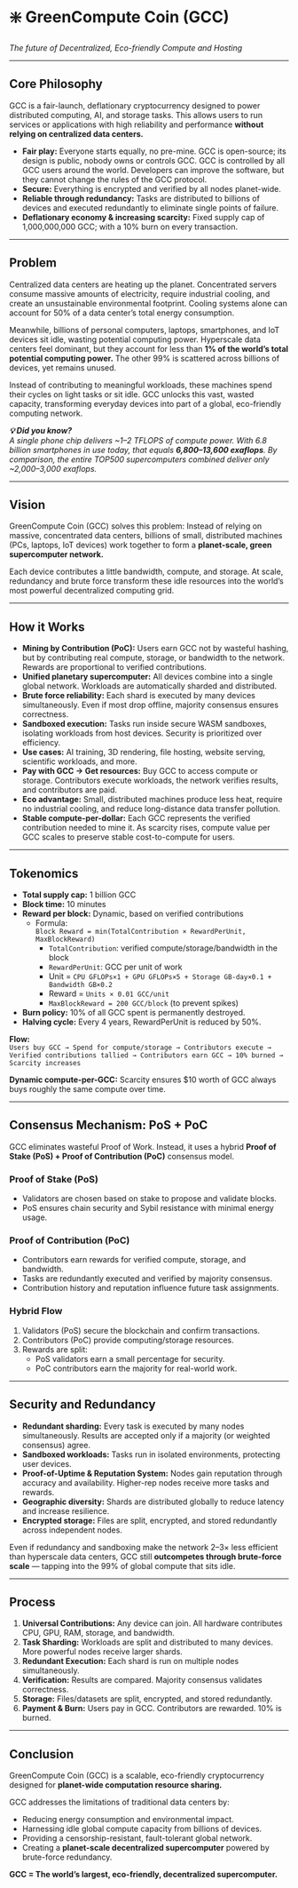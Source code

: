 # ❇️ GreenCompute Coin (GCC)  
*The future of Decentralized, Eco-friendly Compute and Hosting*  

---

## Core Philosophy  
GCC is a fair-launch, deflationary cryptocurrency designed to power distributed computing, AI, and storage tasks. This allows users to run services or applications with high reliability and performance **without relying on centralized data centers.**  

- **Fair play:** Everyone starts equally, no pre-mine. GCC is open-source; its design is public, nobody owns or controls GCC. GCC is controlled by all GCC users around the world. Developers can improve the software, but they cannot change the rules of the GCC protocol.  
- **Secure:** Everything is encrypted and verified by all nodes planet-wide.  
- **Reliable through redundancy:** Tasks are distributed to billions of devices and executed redundantly to eliminate single points of failure.  
- **Deflationary economy & increasing scarcity:** Fixed supply cap of 1,000,000,000 GCC; with a 10% burn on every transaction.  

---

## Problem  
Centralized data centers are heating up the planet. Concentrated servers consume massive amounts of electricity, require industrial cooling, and create an unsustainable environmental footprint. Cooling systems alone can account for 50% of a data center’s total energy consumption.  

Meanwhile, billions of personal computers, laptops, smartphones, and IoT devices sit idle, wasting potential computing power. Hyperscale data centers feel dominant, but they account for less than **1% of the world’s total potential computing power.** The other 99% is scattered across billions of devices, yet remains unused.  

Instead of contributing to meaningful workloads, these machines spend their cycles on light tasks or sit idle. GCC unlocks this vast, wasted capacity, transforming everyday devices into part of a global, eco-friendly computing network.  

**_💡 Did you know?_**  
*A single phone chip delivers ~1–2 TFLOPS of compute power. With 6.8 billion smartphones in use today, that equals **6,800–13,600 exaflops**. By comparison, the entire TOP500 supercomputers combined deliver only ~2,000–3,000 exaflops.*  

---

## Vision  
GreenCompute Coin (GCC) solves this problem: Instead of relying on massive, concentrated data centers, billions of small, distributed machines (PCs, laptops, IoT devices) work together to form a **planet-scale, green supercomputer network.**  

Each device contributes a little bandwidth, compute, and storage. At scale, redundancy and brute force transform these idle resources into the world’s most powerful decentralized computing grid.  

---

## How it Works  

- **Mining by Contribution (PoC):** Users earn GCC not by wasteful hashing, but by contributing real compute, storage, or bandwidth to the network. Rewards are proportional to verified contributions.  
- **Unified planetary supercomputer:** All devices combine into a single global network. Workloads are automatically sharded and distributed.  
- **Brute force reliability:** Each shard is executed by many devices simultaneously. Even if most drop offline, majority consensus ensures correctness.  
- **Sandboxed execution:** Tasks run inside secure WASM sandboxes, isolating workloads from host devices. Security is prioritized over efficiency.  
- **Use cases:** AI training, 3D rendering, file hosting, website serving, scientific workloads, and more.  
- **Pay with GCC → Get resources:** Buy GCC to access compute or storage. Contributors execute workloads, the network verifies results, and contributors are paid.  
- **Eco advantage:** Small, distributed machines produce less heat, require no industrial cooling, and reduce long-distance data transfer pollution.  
- **Stable compute-per-dollar:** Each GCC represents the verified contribution needed to mine it. As scarcity rises, compute value per GCC scales to preserve stable cost-to-compute for users.  

---

## Tokenomics  

- **Total supply cap:** 1 billion GCC  
- **Block time:** 10 minutes  
- **Reward per block:** Dynamic, based on verified contributions  
  - Formula:  
    `Block Reward = min(TotalContribution × RewardPerUnit, MaxBlockReward)`  
    - `TotalContribution`: verified compute/storage/bandwidth in the block  
    - `RewardPerUnit`: GCC per unit of work  
    - Unit = `CPU GFLOPs×1 + GPU GFLOPs×5 + Storage GB-day×0.1 + Bandwidth GB×0.2`  
    - Reward = `Units × 0.01 GCC/unit`  
    - `MaxBlockReward = 200 GCC/block` (to prevent spikes)  
- **Burn policy:** 10% of all GCC spent is permanently destroyed.  
- **Halving cycle:** Every 4 years, RewardPerUnit is reduced by 50%.  

**Flow:**  
`Users buy GCC → Spend for compute/storage → Contributors execute → Verified contributions tallied → Contributors earn GCC → 10% burned → Scarcity increases`  

**Dynamic compute-per-GCC:** Scarcity ensures $10 worth of GCC always buys roughly the same compute over time.  

---

## Consensus Mechanism: PoS + PoC  

GCC eliminates wasteful Proof of Work. Instead, it uses a hybrid **Proof of Stake (PoS) + Proof of Contribution (PoC)** consensus model.  

### Proof of Stake (PoS)  
- Validators are chosen based on stake to propose and validate blocks.  
- PoS ensures chain security and Sybil resistance with minimal energy usage.  

### Proof of Contribution (PoC)  
- Contributors earn rewards for verified compute, storage, and bandwidth.  
- Tasks are redundantly executed and verified by majority consensus.  
- Contribution history and reputation influence future task assignments.  

### Hybrid Flow  
1. Validators (PoS) secure the blockchain and confirm transactions.  
2. Contributors (PoC) provide computing/storage resources.  
3. Rewards are split:  
   - PoS validators earn a small percentage for security.  
   - PoC contributors earn the majority for real-world work.  

---

## Security and Redundancy  

- **Redundant sharding:** Every task is executed by many nodes simultaneously. Results are accepted only if a majority (or weighted consensus) agree.  
- **Sandboxed workloads:** Tasks run in isolated environments, protecting user devices.  
- **Proof-of-Uptime & Reputation System:** Nodes gain reputation through accuracy and availability. Higher-rep nodes receive more tasks and rewards.  
- **Geographic diversity:** Shards are distributed globally to reduce latency and increase resilience.  
- **Encrypted storage:** Files are split, encrypted, and stored redundantly across independent nodes.  

Even if redundancy and sandboxing make the network 2–3× less efficient than hyperscale data centers, GCC still **outcompetes through brute-force scale** — tapping into the 99% of global compute that sits idle.  

---

## Process  

1. **Universal Contributions:** Any device can join. All hardware contributes CPU, GPU, RAM, storage, and bandwidth.  
2. **Task Sharding:** Workloads are split and distributed to many devices. More powerful nodes receive larger shards.  
3. **Redundant Execution:** Each shard is run on multiple nodes simultaneously.  
4. **Verification:** Results are compared. Majority consensus validates correctness.  
5. **Storage:** Files/datasets are split, encrypted, and stored redundantly.  
6. **Payment & Burn:** Users pay in GCC. Contributors are rewarded. 10% is burned.  

---

## Conclusion  

GreenCompute Coin (GCC) is a scalable, eco-friendly cryptocurrency designed for **planet-wide computation resource sharing.**  

GCC addresses the limitations of traditional data centers by:  
- Reducing energy consumption and environmental impact.  
- Harnessing idle global compute capacity from billions of devices.  
- Providing a censorship-resistant, fault-tolerant global network.  
- Creating a **planet-scale decentralized supercomputer** powered by brute-force redundancy.  

**GCC = The world’s largest, eco-friendly, decentralized supercomputer.**  
